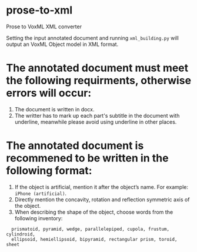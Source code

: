 # prose-to-xml
Prose to VoxML XML converter

Setting the input annotated document and running ```xml_building.py``` will output an VoxML Object model in XML format. 

# The annotated document must meet the following requirments, otherwise errors will occur: 
  1. The document is written in docx. 
  2. The writter has to mark up each part's subtitle in the document with underline, meanwhile please avoid using underline in other places. 
  
# The annotated document is recommened to be written in the following format: 
  1. If the object is artificial, mention it after the object’s name. For example: ```iPhone (artificial)```.
  2. Directly mention the concavity, rotation and reflection symmetric axis of the object.
  3. When describing the shape of the object, choose words from the following inventory: 
  ```text
    prismatoid, pyramid, wedge, parallelepiped, cupola, frustum, cylindroid, 
    ellipsoid, hemiellipsoid, bipyramid, rectangular prism, toroid, sheet
  ```
